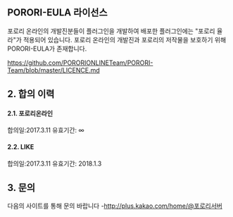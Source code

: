 ## PORORI-EULA 라이선스
포로리 온라인의 개발진분들이 플러그인을 개발하여 배포한 플러그인에는 "포로리 율라"가 적용되어 있습니다.
포로리 온라인의 개발진과 포로리의 저작물을 보호하기 위해 PORORI-EULA가 존재합니다.

https://github.com/PORORIONLINETeam/PORORI-Team/blob/master/LICENCE.md

 
## 2. 합의 이력
#### 2.1. 포로리온라인
합의일:2017.3.11
유효기간: ∞
#### 2.2. LIKE 
합의일:2017.3.11
유효기간: 2018.1.3
## 3. 문의
다음의 사이트를 통해 문의 바랍니다
-http://plus.kakao.com/home/@포로리서버
